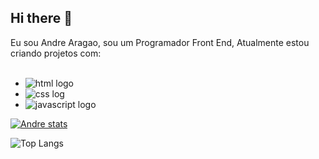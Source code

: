 ## Hi there 👋

Eu sou Andre Aragao, sou um Programador Front End, Atualmente estou criando projetos com:
<br>
<br>
- <img src="https://img.shields.io/badge/HTML5-E34F26?style=for-the-badge&logo=html5&logoColor=white" alt="html logo"/>
- <img src="https://img.shields.io/badge/CSS3-1572B6?style=for-the-badge&logo=css3&logoColor=white" alt="css log"/>
- <img src="https://img.shields.io/badge/JavaScript-323330?style=for-the-badge&logo=javascript&logoColor=F7DF1E" alt="javascript logo"/>

[![Andre stats](https://github-readme-stats.vercel.app/api?username=andre202505)](https://github.com/anuraghazra/github-readme-stats)

![Top Langs](https://github-readme-stats.vercel.app/api/top-langs/?username=andre202505)

